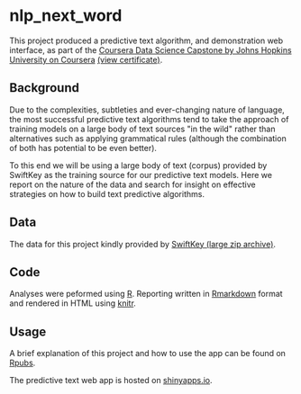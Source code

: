 # nlp_next_word

This project produced a predictive text algorithm, and demonstration web interface, as part of the [Coursera Data Science Capstone by Johns Hopkins University on Coursera](https://www.coursera.org/learn/data-science-project/home/welcome) [(view certificate)](https://www.coursera.org/account/accomplishments/certificate/YWWLDVEW97UH).

## Background

Due to the complexities, subtleties and ever-changing nature of language, the most successful predictive text algorithms tend to take the approach of training models on a large body of text sources "in the wild" rather than alternatives such as applying grammatical rules (although the combination of both has potential to be even better).

To this end we will be using a large body of text (corpus) provided by SwiftKey as the training source for our predictive text models. Here we report on the nature of the data and search for insight on effective strategies on how to build text predictive algorithms.

## Data

The data for this project kindly provided by [SwiftKey (large zip archive)](https://d396qusza40orc.cloudfront.net/dsscapstone/dataset/Coursera-SwiftKey.zip).

## Code

Analyses were peformed using [R](https://www.r-project.org). Reporting written in [Rmarkdown](http://Rmarkdown.rstudio.com) format and rendered in HTML using [knitr](https://cran.r-project.org/web/packages/knitr/index.html).

## Usage

A brief explanation of this project and how to use the app can be found on [Rpubs](http://rpubs.com/sinjin/predictive_text).

The predictive text web app is hosted on [shinyapps.io](https://sinjin.shinyapps.io/next_word/).

